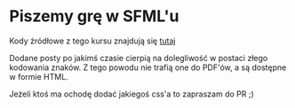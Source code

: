 # Piszemy grę w SFML'u

Kody źródłowe z tego kursu znajdują się [tutaj](../../Kurs_SFML)

Dodane posty po jakimś czasie cierpią na dolegliwość w postaci złego kodowania znaków.
Z tego powodu nie trafią one do PDF'ów, a są dostępne w formie HTML.

Jeżeli ktoś ma ochodę dodać jakiegoś css'a to zapraszam do PR ;)
